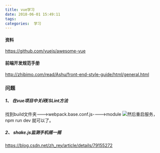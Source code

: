 ```yaml
---
title: vue学习
date: 2018-06-01 15:49:11
tags:
categories:  学习
---
```


####  资料
https://github.com/vuejs/awesome-vue

#### 前端开发规范手册
http://zhibimo.com/read/Ashu/front-end-style-guide/html/general.html

### 问题

##### 1、 在vue项目中关闭ESLint方法<br>
找到build文件夹--->webpack.base.conf.js---->module
![](https://images2017.cnblogs.com/blog/385984/201711/385984-20171106102153497-998893546.png)然后重启服务，npm run dev 就可以了。
##### 2、 shake.js监测手机摇一摇<br>
https://blog.csdn.net/zh_rey/article/details/79155272
